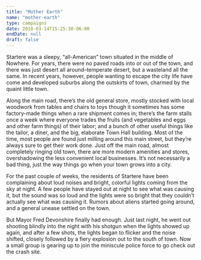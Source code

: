 ```yaml
---
title: "Mother Earth"
name: "mother-earth"
type: campaigns
date: 2018-03-14T15:25:30-06:00
endDate: null
draft: false
---
```

Startere was a sleepy, “all-American” town situated in the middle of Nowhere. For years, there
were no paved roads into or out of the town, and there was just desert all around–temperate
desert, but a wasteland all the same. In recent years, however, people wanting to escape the
city life have come and developed suburbs along the outskirts of town, charmed by the quaint
little town.

Along the main road, there’s the old general store, mostly stocked with local woodwork from tables
and chairs to toys though it sometimes has some factory-made things when a rare shipment comes in;
there’s the farm stalls once a week where everyone trades the fruits (and vegetables and eggs and
other farm things) of their labor; and a bunch of other useful things like the tailor, a diner, and
the big, elaborate Town Hall building. Most of the time, most people are found just milling around
this main street, but they’re always sure to get their work done. Just off the main road, almost
completely ringing old town, there are more modern amenities and stores, overshadowing the less
convenient local businesses. It’s not necessarily a bad thing, just the way things go when your town
grows into a city.

For the past couple of weeks, the residents of Startere have been complaining about loud noises and
bright, colorful lights coming from the sky at night. A few people have stayed out at night to see
what was causing it, but the sound was so loud and the lights were so bright that they couldn’t
actually see what was causing it. Rumors about aliens started going around, and a general unease
settled on the town.

But Mayor Fred Devonshire finally had enough. Just last night, he went out shooting blindly into
the night with his shotgun when the lights showed up again, and after a few shots, the lights began
to flicker and the noise shifted, closely followed by a fiery explosion out to the south of town.
Now a small group is gearing up to join the miniscule police force to go check out the crash site.
